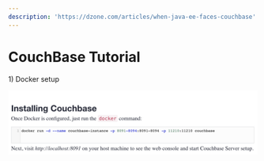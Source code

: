 ```yaml
---
description: 'https://dzone.com/articles/when-java-ee-faces-couchbase'
---
```


# CouchBase Tutorial

1\) Docker setup 

![](../../.gitbook/assets/image%20%28258%29.png)



